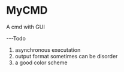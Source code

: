 # MyCMD
A cmd with GUI

---Todo
1. asynchronous executation
2. output format sometimes can be disorder
3. a good color scheme
